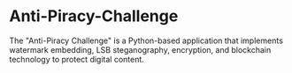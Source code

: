 # Anti-Piracy-Challenge
The "Anti-Piracy Challenge" is a Python-based application that implements watermark embedding, LSB steganography, encryption, and blockchain technology to protect digital content.
